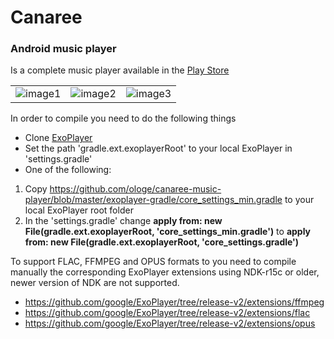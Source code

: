 # Canaree
### Android music player

Is a complete music player available in the [Play Store](https://play.google.com/store/apps/details?id=dev.olog.msc) 

|               |               |               | 
| ------------- | ------------- | ------------- |
| ![image1](https://github.com/ologe/canaree-music-player/blob/master/images/device-2018-10-28-235818.png)  | ![image2](https://github.com/ologe/canaree-music-player/blob/master/images/device-2018-10-29-001417.png) | ![image3](https://github.com/ologe/canaree-music-player/blob/master/images/device-2018-10-29-002256.png) | 


In order to compile you need to do the following things 
* Clone [ExoPlayer](https://github.com/google/ExoPlayer)
* Set the path 'gradle.ext.exoplayerRoot' to your local ExoPlayer in 'settings.gradle'
* One of the following:
1) Copy https://github.com/ologe/canaree-music-player/blob/master/exoplayer-gradle/core_settings_min.gradle to your local ExoPlayer root folder
2) In the 'settings.gradle' change **apply from: new File(gradle.ext.exoplayerRoot, 'core_settings_min.gradle')** to **apply from: new File(gradle.ext.exoplayerRoot, 'core_settings.gradle')**

To support FLAC, FFMPEG and OPUS formats to you need to compile manually the corresponding ExoPlayer extensions using NDK-r15c or older, newer version of NDK are not supported.
* https://github.com/google/ExoPlayer/tree/release-v2/extensions/ffmpeg
* https://github.com/google/ExoPlayer/tree/release-v2/extensions/flac
* https://github.com/google/ExoPlayer/tree/release-v2/extensions/opus

